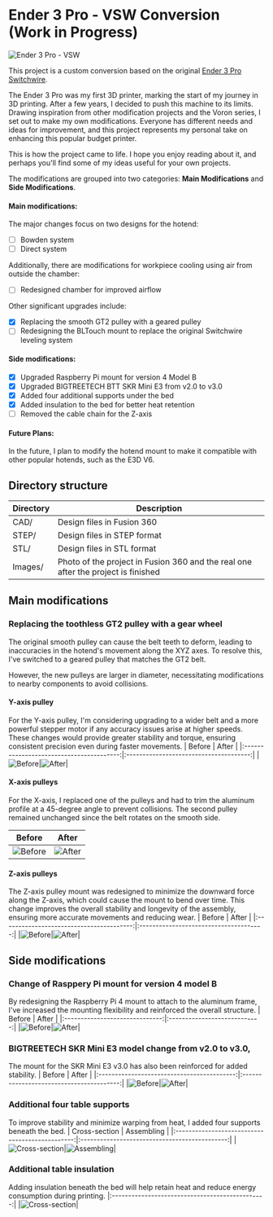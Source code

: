 # Ender 3 Pro - VSW Conversion (Work in Progress)
![Ender 3 Pro - VSW](Images/Ender3Pro_VSW.png)

This project is a custom conversion based on the original [Ender 3 Pro Switchwire](https://github.com/boubounokefalos/Ender_SW).

The Ender 3 Pro was my first 3D printer, marking the start of my journey in 3D printing. After a few years, I decided to push this machine to its limits. Drawing inspiration from other modification projects and the Voron series, I set out to make my own modifications. Everyone has different needs and ideas for improvement, and this project represents my personal take on enhancing this popular budget printer.

This is how the project came to life. I hope you enjoy reading about it, and perhaps you'll find some of my ideas useful for your own projects.

The modifications are grouped into two categories: <b>Main Modifications</b> and <b>Side Modifications</b>.

#### Main modifications:
The major changes focus on two designs for the hotend:
- [ ] Bowden system
- [ ] Direct system

Additionally, there are modifications for workpiece cooling using air from outside the chamber:
- [ ] Redesigned chamber for improved airflow

Other significant upgrades include:
- [x] Replacing the smooth GT2 pulley with a geared pulley
- [ ] Redesigning the BLTouch mount to replace the original Switchwire leveling system

#### Side modifications:
- [x] Upgraded Raspberry Pi mount for version 4 Model B
- [x] Upgraded BIGTREETECH BTT SKR Mini E3 from v2.0 to v3.0
- [x] Added four additional supports under the bed
- [x] Added insulation to the bed for better heat retention
- [ ] Removed the cable chain for the Z-axis

#### Future Plans:
In the future, I plan to modify the hotend mount to make it compatible with other popular hotends, such as the E3D V6.

## Directory structure
| Directory            | Description                                                                        |
|----------------------|------------------------------------------------------------------------------------|
| CAD/                 | Design files in Fusion 360                                                         |
| STEP/                | Design files in STEP format                                                        |
| STL/                 | Design files in STL format                                                         |
| Images/              | Photo of the project in Fusion 360 and the real one after the project is finished  |

## Main modifications
### Replacing the toothless GT2 pulley with a gear wheel
The original smooth pulley can cause the belt teeth to deform, leading to inaccuracies in the hotend's movement along the XYZ axes. To resolve this, I've switched to a geared pulley that matches the GT2 belt.

However, the new pulleys are larger in diameter, necessitating modifications to nearby components to avoid collisions.

#### Y-axis pulley
For the Y-axis pulley, I'm considering upgrading to a wider belt and a more powerful stepper motor if any accuracy issues arise at higher speeds. These changes would provide greater stability and torque, ensuring consistent precision even during faster movements.
| Before                                   | After                                  |
|:----------------------------------------:|:--------------------------------------:|
|![Before](Images/Y_axle_pulley_before.png)|![After](Images/Y_axle_pulley_after.png)|

#### X-axis pulleys
For the X-axis, I replaced one of the pulleys and had to trim the aluminum profile at a 45-degree angle to prevent collisions. The second pulley remained unchanged since the belt rotates on the smooth side.

| Before                                   | After                                  |
|:----------------------------------------:|:--------------------------------------:|
|![Before](Images/X_axle_pulley_before.png)|![After](Images/X_axle_pulley_after.png)|

#### Z-axis pulleys
The Z-axis pulley mount was redesigned to minimize the downward force along the Z-axis, which could cause the mount to bend over time. This change improves the overall stability and longevity of the assembly, ensuring more accurate movements and reducing wear.
| Before                                   | After                                  |
|:----------------------------------------:|:--------------------------------------:|
|![Before](Images/Z_axle_pulley_before.png)|![After](Images/Z_axle_pulley_after.png)|

## Side modifications

### Change of Rasppery Pi mount for version 4 model B
By redesigning the Raspberry Pi 4 mount to attach to the aluminum frame, I've increased the mounting flexibility and reinforced the overall structure.
| Before                         | After                        |
|:------------------------------:|:----------------------------:|
|![Before](Images/Pi4_before.png)|![After](Images/Pi4_after.png)|

### BIGTREETECH SKR Mini E3 model change from v2.0 to v3.0,
The mount for the SKR Mini E3 v3.0 has also been reinforced for added stability.
| Before                                     | After                                    |
|:------------------------------------------:|:----------------------------------------:|
|![Before](Images/Btt_Skr_Mini_E3_before.png)|![After](Images/Btt_Skr_Mini_E3_after.png)|

### Additional four table supports
To improve stability and minimize warping from heat, I added four supports beneath the bed.
| Cross-section                                   | Assembling                                    |
|:-----------------------------------------------:|:---------------------------------------------:|
|![Cross-section](Images/Center_table_support.png)|![Assembling](Images/Center_table_supports.png)|

### Additional table insulation
Adding insulation beneath the bed will help retain heat and reduce energy consumption during printing.
|:-----------------------------------------------:|
|![Cross-section](Images/Table_insulation.png)|